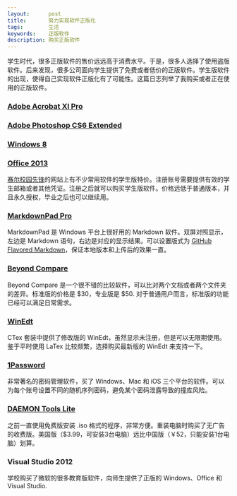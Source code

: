 ```yaml
---
layout:      post
title:       努力实现软件正版化
tags:        生活
keywords:    正版软件
description: 购买正版软件
---
```


学生时代，很多正版软件的售价远远高于消费水平。于是，很多人选择了使用盗版软件。后来发现，很多公司面向学生提供了免费或者低价的正版软件。学生版软件的出现，使得自己实现软件正版化有了可能性。这篇日志列举了我购买或者正在使用的正版软件。

### [Adobe Acrobat XI Pro][]

### [Adobe Photoshop CS6 Extended][]

### [Windows 8][Windows-8]

### [Office 2013][Office-2013]

[Windows-8]: http://item.shop.edu.cn/series?id=71
[Office-2013]: http://item.shop.edu.cn/series?id=84

[赛尔校园先锋][]的网站上有不少常用软件的学生版特价。注册账号需要提供有效的学生邮箱或者其他凭证。注册之后就可以购买学生版软件。价格远低于普通版本，并且永久授权，毕业之后也可以继续用。

### [MarkdownPad Pro][]

MarkdownPad 是 Windows 平台上很好用的 Markdown 软件。双屏对照显示，左边是 Markdown 语句，右边是对应的显示结果。可以设置版式为 [GitHub Flavored Markdown][GFM]，保证本地版本和上传后的效果一直。

[GFM]: https://help.github.com/articles/github-flavored-markdown/

### [Beyond Compare][]

Beyond Compare 是一个很不错的比较软件，可以比对两个文档或者两个文件夹的差异。标准版的价格是 $30，专业版是 $50. 对于普通用户而言，标准版的功能已经可以满足日常需求。

### [WinEdt][]

CTex 套装中提供了修改版的 WinEdt，虽然显示未注册，但是可以无限期使用。鉴于平时使用 LaTex 比较频繁，选择购买最新版的 WinEdt 来支持一下。 

[Adobe Acrobat XI Pro]: http://item.shop.edu.cn/series?id=88
[Adobe Photoshop CS6 Extended]: http://item.shop.edu.cn/series?id=17
[赛尔校园先锋]: http://shop.edu.cn/
[MarkdownPad Pro]: http://markdownpad.com/
[Beyond Compare]: http://www.scootersoftware.com/index.php
[WinEdt]: http://www.winedt.com/

### [1Password][1Password]

[1Password]: https://agilebits.com/onepassword

非常著名的密码管理软件，买了 Windows、Mac 和 iOS 三个平台的软件。可以为每个账号设置不同的随机序列密码，避免某个密码泄露导致的撞库风险。

### [DAEMON Tools Lite][daemon-tools]

[daemon-tools]: https://www.daemon-tools.cc/products/dtLite

之前一直使用免费版安装 .iso 格式的程序，非常方便。重装电脑时购买了无广告的收费版。美国版（$3.99，可安装3台电脑）远比中国版（￥52，只能安装1台电脑）划算。

### Visual Studio 2012

学校购买了微软的很多教育版软件，向师生提供了正版的 Windows、Office 和 Visual Studio.

